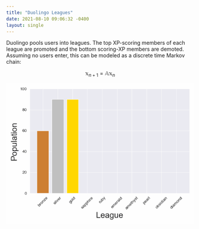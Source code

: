 ```yaml
---
title: "Duolingo Leagues"
date: 2021-08-10 09:06:32 -0400
layout: single
---
```


Duolingo pools users into leagues. The top XP-scoring members of each league are promoted and the bottom scoring-XP members are demoted. Assuming no users enter, this
can be modeled as a discrete time Markov chain:

$$\mathbb{x}_{n+1} = \mathbb{A}\mathbb{x}_n$$

![Alt Text](/assets/images/duolingo_population_evolution.webp)
